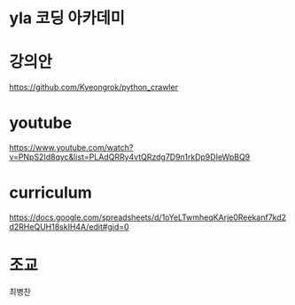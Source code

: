 # yla 코딩 아카데미

# 강의안
https://github.com/Kyeongrok/python_crawler

# youtube
https://www.youtube.com/watch?v=PNpS2Id8qyc&list=PLAdQRRy4vtQRzdg7D9n1rkDp9DIeWpBQ9

# curriculum
https://docs.google.com/spreadsheets/d/1oYeLTwmheqKArje0Reekanf7kd2d2RHeQUH18skIH4A/edit#gid=0

# 조교
최병찬
